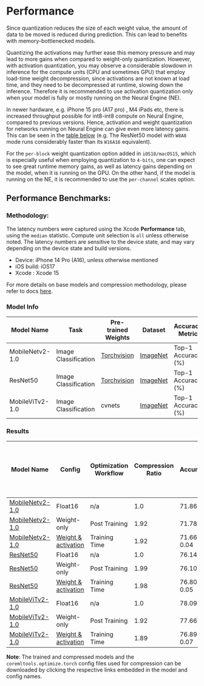 Performance
============

Since quantization reduces the size of each weight value, the amount of data to be moved is reduced during prediction. 
This can lead to benefits with memory-bottlenecked models.

Quantizing the activations may further ease this memory pressure and may lead to more gains when compared to weight-only 
quantization. However, with activation quantization, you may observe a considerable slowdown in inference for the 
compute units (CPU and sometimes GPU) that employ load-time weight decompression, since activations are not known at 
load time, and they need to be decompressed at runtime, slowing down the inference. Therefore it is recommended to use
activation quantization only when your model is fully or mostly running on the Neural Engine (NE).

In newer hardware, e.g. iPhone 15 pro (A17 pro) , M4 iPads etc, there is increased throughput possible for int8-int8 
compute on Neural Engine, compared to previous versions. Hence, activation and weight quantization for networks running on
Neural Engine can give even more latency gains. This can be seen in the [table below](#results) (e.g. 
The ResNet50 model with `W8A8` mode runs considerably faster than its `W16A16` equivalent).  

For the `per-block` weight quantization option added in `iOS18/macOS15`, which is especially useful when employing 
quantization to `4-bits`, one can expect to see great runtime memory gains, as well as latency gains depending on the model,
when it is running on the GPU. On the other hand, if the model is running on the NE, it is recommended to use the 
`per-channel` scales option.

## Performance Benchmarks:

### Methodology:

The latency numbers were captured using the Xcode **Performance** tab, using the `median` statistic. Compute unit 
selection is `all` unless otherwise noted. The latency numbers are sensitive to the device state, and may vary depending
on the device state and build versions. 

- Device: iPhone 14 Pro (A16), unless otherwise mentioned
- iOS build: iOS17 
- Xcode : Xcode 15

For more details on base models and compression methodology, please refer to docs [here](opt-palettization-perf.md).

### Model Info

| Model Name                    | Task                 | Pre-trained Weights                                                                | Dataset                                                                                                                         | Accuracy Metric    |
|-------------------------------|----------------------|------------------------------------------------------------------------------------|---------------------------------------------------------------------------------------------------------------------------------|--------------------|
| MobileNetv2-1.0               | Image Classification | [Torchvision](https://download.pytorch.org/models/mobilenet_v2-b0353104.pth)       | [ImageNet](https://pytorch.org/vision/main/generated/torchvision.datasets.ImageNet.html)                                        | Top-1 Accuracy (%) |
| ResNet50                      | Image Classification | [Torchvision](https://download.pytorch.org/models/resnet50-0676ba61.pth)           | [ImageNet](https://pytorch.org/vision/main/generated/torchvision.datasets.ImageNet.html)                                        | Top-1 Accuracy (%) |
| MobileViTv2-1.0               | Image Classification | cvnets                                                                             | [ImageNet](https://pytorch.org/vision/main/generated/torchvision.datasets.ImageNet.html)                                        | Top-1 Accuracy (%) |

### Results 

| Model Name                                                                                                                                                                | Config                                                                                                       | Optimization Workflow | Compression Ratio | Accuracy       | Latency in ms (per batch) on iPhone 14 Pro | Latency in ms (per batch) on iPhone 15 Pro |
|--------------------------------------------------------------------------------------------------------------------------------------------------------------------------|--------------------------------------------------------------------------------------------------------------|-----------------------|-------------------|----------------|--------------------------------------------|--------------------------------------------|
| [MobileNetv2-1.0](https://ml-assets.apple.com/coreml/quantized_models/uncompressed/MobileNetV2Alpha1.mlpackage.zip)                                                       | Float16                                                                                                      | n/a                   | 1.0               | 71.86          | 0.48                                       | 0.49                                       |
| [MobileNetv2-1.0](https://ml-assets.apple.com/coreml/quantized_models/post_training_compressed/quantized/MobileNetV2Alpha1WeightOnlySymmetricQuantized.mlpackage.zip)     | Weight-only                                                                                                  | Post Training         | 1.92              | 71.78          | 0.45                                       | 0.44                                       |
| [MobileNetv2-1.0](https://ml-assets.apple.com/coreml/quantized_models/training_time_compressed/quantized/MobileNetV2Alpha1SymmetricPerChannel.mlpackage.zip)              | [Weight & activation](https://ml-assets.apple.com/coreml/quantized_models/training_time_compressed/quantized/MobileNetV2Alpha1SymmetricPerChannel.yaml) | Training Time         | 1.92              | 71.66 ± 0.04   | 0.27                                       | 0.20                                       |
| [ResNet50](https://ml-assets.apple.com/coreml/quantized_models/uncompressed/ResNet50.mlpackage.zip)                                                                      | Float16                                                                                                      | n/a                   | 1.0               | 76.14          | 1.52                                       | 1.38                                       |
| [ResNet50](https://ml-assets.apple.com/coreml/quantized_models/post_training_compressed/quantized/ResNet50WeightOnlySymmetricQuantized.mlpackage.zip)                     | Weight-only                                                                                                  | Post Training         | 1.99              | 76.10          | 1.49                                       | 1.50                                       |
| [ResNet50](https://ml-assets.apple.com/coreml/quantized_models/training_time_compressed/quantized/ResNet50SymmetricPerChannel.mlpackage.zip)                             | [Weight & activation](https://ml-assets.apple.com/coreml/quantized_models/training_time_compressed/quantized/ResNet50SymmetricPerChannel.yaml)       | Training Time         | 1.98              | 76.80 ± 0.05   | 0.94                                       | 0.77                                       |
| [MobileViTv2-1.0](https://ml-assets.apple.com/coreml/quantized_models/uncompressed/MobileViTV2Alpha1.mlpackage.zip)                                                      | Float16                                                                                                      | n/a                   | 1.0               | 78.09          | 1.38                                       | 1.36                                       |
| [MobileViTv2-1.0](https://ml-assets.apple.com/coreml/quantized_models/post_training_compressed/quantized/MobileViTV2Alpha1WeightOnlySymmetricQuantized.mlpackage.zip)     | Weight-only                                                                                                  | Post Training         | 1.92              | 77.66          | 1.43                                       | 1.37                                       |
| [MobileViTv2-1.0](https://ml-assets.apple.com/coreml/quantized_models/training_time_compressed/quantized/MobileViTV2Alpha1SymmetricPerChannel.mlpackage.zip)              | [Weight & activation](https://ml-assets.apple.com/coreml/quantized_models/training_time_compressed/quantized/MobileViTV2Alpha1SymmetricPerChannel.yaml) | Training Time         | 1.89              | 76.89 ± 0.07   | 1.18                                       | 1.03                                       |

**Note**: The trained and compressed models and the `coremltools.optimize.torch` config files used for compression can be downloaded by clicking the respective links embedded in the model and config names.